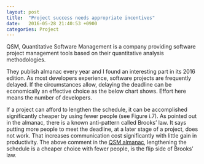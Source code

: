 ```yaml
---
layout: post
title:  "Project success needs appropriate incentives"
date:   2016-05-28 21:40:53 +0900
categories: Project
---
```


QSM, Quantitative Software Management is a company providing software project management tools based on their quantitative analysis methodologies.


They publish almanac every year and I found an interesting part in its 2016 edition.
As most developers experience, software projects are frequently delayed. If the circumstances allow, delaying the deadline can be economically an effective choice as the below chart shows. Effort here means the number of developers.

If a project can afford to lengthen the schedule, it can be accomplished significantly cheaper by using fewer people (see Figure i.7).
As pointed out in the almanac, there is a known anti-pattern called Brooks’ law. It says putting more people to meet the deadline, at a later stage of a project, does not work. That increases communication cost significantly with little gain in productivity.
The above comment in the [QSM almanac](http://www.qsm.com/qsm/content-access?node=923&title=QSM%20Software%20Almanac:%202016%20Edition), lengthening the schedule is a cheaper choice with fewer people, is the flip side of Brooks’ law.